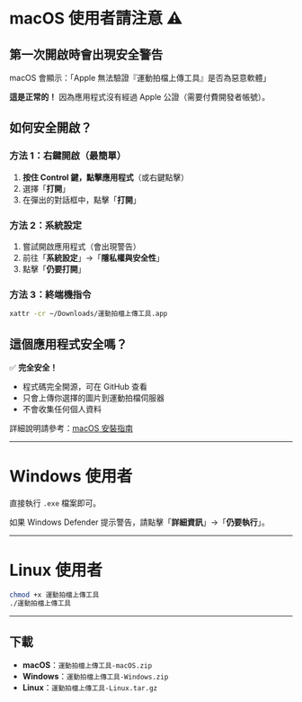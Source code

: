 # macOS 使用者請注意 ⚠️

## 第一次開啟時會出現安全警告

macOS 會顯示：「Apple 無法驗證『運動拍檔上傳工具』是否為惡意軟體」

**這是正常的！** 因為應用程式沒有經過 Apple 公證（需要付費開發者帳號）。

## 如何安全開啟？

### 方法 1：右鍵開啟（最簡單）

1. **按住 Control 鍵，點擊應用程式**（或右鍵點擊）
2. 選擇「**打開**」
3. 在彈出的對話框中，點擊「**打開**」

### 方法 2：系統設定

1. 嘗試開啟應用程式（會出現警告）
2. 前往「**系統設定**」→「**隱私權與安全性**」
3. 點擊「**仍要打開**」

### 方法 3：終端機指令

```bash
xattr -cr ~/Downloads/運動拍檔上傳工具.app
```

## 這個應用程式安全嗎？

✅ **完全安全！**
- 程式碼完全開源，可在 GitHub 查看
- 只會上傳你選擇的圖片到運動拍檔伺服器
- 不會收集任何個人資料

詳細說明請參考：[macOS 安裝指南](https://github.com/raceshot/uploader/blob/main/MACOS_INSTALL_GUIDE.md)

---

# Windows 使用者

直接執行 `.exe` 檔案即可。

如果 Windows Defender 提示警告，請點擊「**詳細資訊**」→「**仍要執行**」。

---

# Linux 使用者

```bash
chmod +x 運動拍檔上傳工具
./運動拍檔上傳工具
```

---

## 下載

- **macOS**：`運動拍檔上傳工具-macOS.zip`
- **Windows**：`運動拍檔上傳工具-Windows.zip`
- **Linux**：`運動拍檔上傳工具-Linux.tar.gz`
